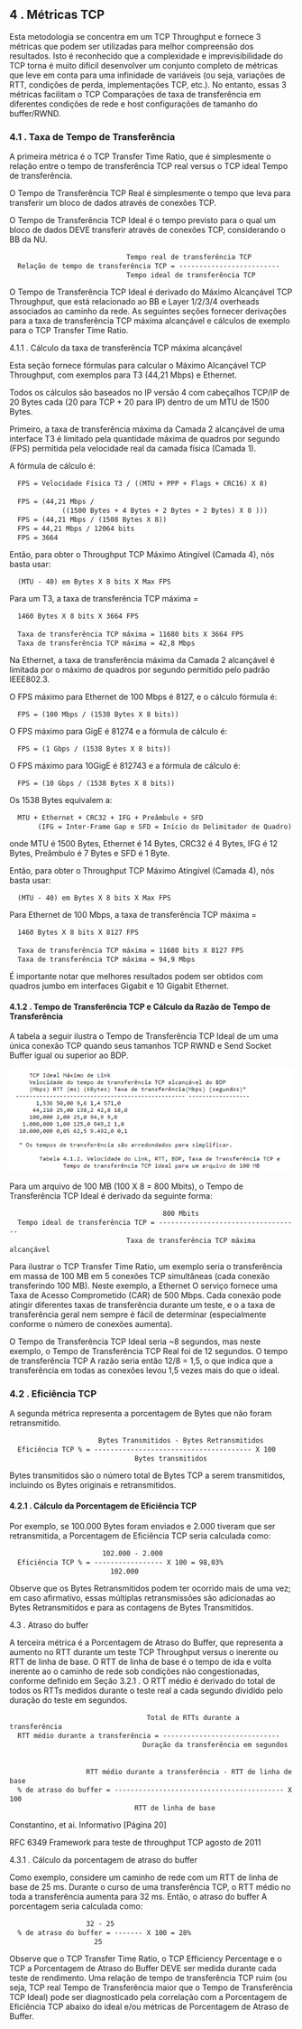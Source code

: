 ## 4 . Métricas TCP

Esta metodologia se concentra em um TCP Throughput e fornece 3 métricas que podem ser utilizadas para melhor compreensão dos resultados. Isto é reconhecido que a complexidade e imprevisibilidade do TCP torna é muito difícil desenvolver um conjunto completo de métricas que leve em conta para uma infinidade de variáveis ​​(ou seja, variações de RTT, condições de perda, implementações TCP, etc.). No entanto, essas 3 métricas facilitam o TCP Comparações de taxa de transferência em diferentes condições de rede e host configurações de tamanho do buffer/RWND.

### 4.1 . Taxa de Tempo de Transferência

A primeira métrica é o TCP Transfer Time Ratio, que é simplesmente o relação entre o tempo de transferência TCP real versus o TCP ideal Tempo de transferência.

O Tempo de Transferência TCP Real é simplesmente o tempo que leva para transferir um bloco de dados através de conexões TCP.

O Tempo de Transferência TCP Ideal é o tempo previsto para o qual um bloco de dados DEVE transferir através de conexões TCP, considerando o BB da NU.

                                 Tempo real de transferência TCP
      Relação de tempo de transferência TCP = -------------------------
                                 Tempo ideal de transferência TCP

O Tempo de Transferência TCP Ideal é derivado do Máximo Alcançável TCP Throughput, que está relacionado ao BB e Layer 1/2/3/4 overheads associados ao caminho da rede. As seguintes seções fornecer derivações para a taxa de transferência TCP máxima alcançável e cálculos de exemplo para o TCP Transfer Time Ratio.

4.1.1 . Cálculo da taxa de transferência TCP máxima alcançável

Esta seção fornece fórmulas para calcular o Máximo Alcançável TCP Throughput, com exemplos para T3 (44,21 Mbps) e Ethernet.

Todos os cálculos são baseados no IP versão 4 com cabeçalhos TCP/IP de 20 Bytes cada (20 para TCP + 20 para IP) dentro de um MTU de 1500 Bytes.

Primeiro, a taxa de transferência máxima da Camada 2 alcançável de uma interface T3 é limitado pela quantidade máxima de quadros por segundo (FPS) permitida pela velocidade real da camada física (Camada 1).

A fórmula de cálculo é:

      FPS = Velocidade Física T3 / ((MTU + PPP + Flags + CRC16) X 8)

      FPS = (44,21 Mbps /
                 ((1500 Bytes + 4 Bytes + 2 Bytes + 2 Bytes) X 8 )))
      FPS = (44,21 Mbps / (1508 Bytes X 8))
      FPS = 44,21 Mbps / 12064 bits
      FPS = 3664

Então, para obter o Throughput TCP Máximo Atingível (Camada 4), nós basta usar:

      (MTU - 40) em Bytes X 8 bits X Max FPS

Para um T3, a taxa de transferência TCP máxima =

      1460 Bytes X 8 bits X 3664 FPS

      Taxa de transferência TCP máxima = 11680 bits X 3664 FPS
      Taxa de transferência TCP máxima = 42,8 Mbps

Na Ethernet, a taxa de transferência máxima da Camada 2 alcançável é limitada por o máximo de quadros por segundo permitido pelo padrão IEEE802.3.

O FPS máximo para Ethernet de 100 Mbps é 8127, e o cálculo fórmula é:

      FPS = (100 Mbps / (1538 Bytes X 8 bits))

O FPS máximo para GigE é 81274 e a fórmula de cálculo é:

      FPS = (1 Gbps / (1538 Bytes X 8 bits))

O FPS máximo para 10GigE é 812743 e a fórmula de cálculo é:

      FPS = (10 Gbps / (1538 Bytes X 8 bits))

Os 1538 Bytes equivalem a:

      MTU + Ethernet + CRC32 + IFG + Preâmbulo + SFD
           (IFG = Inter-Frame Gap e SFD = Início do Delimitador de Quadro)

onde MTU é 1500 Bytes, Ethernet é 14 Bytes, CRC32 é 4 Bytes, IFG é 12 Bytes, Preâmbulo é 7 Bytes e SFD é 1 Byte.

Então, para obter o Throughput TCP Máximo Atingível (Camada 4), nós basta usar:

      (MTU - 40) em Bytes X 8 bits X Max FPS

Para Ethernet de 100 Mbps, a taxa de transferência TCP máxima =

      1460 Bytes X 8 bits X 8127 FPS

      Taxa de transferência TCP máxima = 11680 bits X 8127 FPS
      Taxa de transferência TCP máxima = 94,9 Mbps

É importante notar que melhores resultados podem ser obtidos com quadros jumbo em interfaces Gigabit e 10 Gigabit Ethernet.

#### 4.1.2 . Tempo de Transferência TCP e Cálculo da Razão de Tempo de Transferência

A tabela a seguir ilustra o Tempo de Transferência TCP Ideal de um uma única conexão TCP quando seus tamanhos TCP RWND e Send Socket Buffer igual ou superior ao BDP.

![img4](Screenshot_4.png)

Para um arquivo de 100 MB (100 X 8 = 800 Mbits), o Tempo de Transferência TCP Ideal
é derivado da seguinte forma:

                                          800 Mbits
      Tempo ideal de transferência TCP = -----------------------------------
                                 Taxa de transferência TCP máxima alcançável

Para ilustrar o TCP Transfer Time Ratio, um exemplo seria o transferência em massa de 100 MB em 5 conexões TCP simultâneas (cada conexão transferindo 100 MB). Neste exemplo, a Ethernet O serviço fornece uma Taxa de Acesso Comprometido (CAR) de 500 Mbps. Cada conexão pode atingir diferentes taxas de transferência durante um teste, e o a taxa de transferência geral nem sempre é fácil de determinar (especialmente conforme o número de conexões aumenta).

O Tempo de Transferência TCP Ideal seria ~8 segundos, mas neste exemplo, o Tempo de Transferência TCP Real foi de 12 segundos. O tempo de transferência TCP
A razão seria então 12/8 = 1,5, o que indica que a transferência em todas as conexões levou 1,5 vezes mais do que o ideal.

### 4.2 . Eficiência TCP

A segunda métrica representa a porcentagem de Bytes que não foram retransmitido.

                          Bytes Transmitidos - Bytes Retransmitidos
      Eficiência TCP % = --------------------------------------- X 100
                                   Bytes transmitidos

Bytes transmitidos são o número total de Bytes TCP a serem
transmitidos, incluindo os Bytes originais e retransmitidos.

#### 4.2.1 . Cálculo da Porcentagem de Eficiência TCP

Por exemplo, se 100.000 Bytes foram enviados e 2.000 tiveram que ser
retransmitida, a Porcentagem de Eficiência TCP seria calculada como:

                           102.000 - 2.000
      Eficiência TCP % = ----------------- X 100 = 98,03%
                             102.000

Observe que os Bytes Retransmitidos podem ter ocorrido mais de uma vez;
em caso afirmativo, essas múltiplas retransmissões são adicionadas ao
Bytes Retransmitidos e para as contagens de Bytes Transmitidos.

4.3 . Atraso do buffer

A terceira métrica é a Porcentagem de Atraso do Buffer, que representa a
aumento no RTT durante um teste TCP Throughput versus o inerente ou
RTT de linha de base. O RTT de linha de base é o tempo de ida e volta inerente ao
o caminho de rede sob condições não congestionadas, conforme definido em
Seção 3.2.1 . O RTT médio é derivado do total de todos os
RTTs medidos durante o teste real a cada segundo dividido pelo
duração do teste em segundos.

                                      Total de RTTs durante a transferência
      RTT médio durante a transferência = -----------------------------
                                     Duração da transferência em segundos


                       RTT médio durante a transferência - RTT de linha de base
      % de atraso do buffer = ------------------------------------------ X 100
                                   RTT de linha de base

Constantino, et ai. Informativo [Página 20]

RFC 6349 Framework para teste de throughput TCP agosto de 2011

4.3.1 . Cálculo da porcentagem de atraso do buffer

Como exemplo, considere um caminho de rede com um RTT de linha de base de 25 ms.
Durante o curso de uma transferência TCP, o RTT médio no
toda a transferência aumenta para 32 ms. Então, o atraso do buffer
A porcentagem seria calculada como:

                       32 - 25
      % de atraso do buffer = ------- X 100 = 28%
                         25

Observe que o TCP Transfer Time Ratio, o TCP Efficiency Percentage e o TCP
a Porcentagem de Atraso do Buffer DEVE ser medida durante cada
teste de rendimento. Uma relação de tempo de transferência TCP ruim (ou seja, TCP real
Tempo de Transferência maior que o Tempo de Transferência TCP Ideal) pode ser
diagnosticado pela correlação com a Porcentagem de Eficiência TCP abaixo do ideal
e/ou métricas de Porcentagem de Atraso de Buffer.
